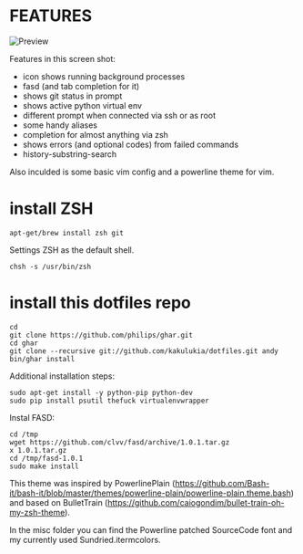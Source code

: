 FEATURES
========

![Preview](http://raw.github.com/kakulukia/dotfiles/master/misc/img/preview.png)

Features in this screen shot:

  * icon shows running background processes
  * fasd (and tab completion for it)
  * shows git status in prompt
  * shows active python virtual env
  * different prompt when connected via ssh or as root
  * some handy aliases
  * completion for almost anything via zsh
  * shows errors (and optional codes) from failed commands
  * history-substring-search
  
Also inculded is some basic vim config and a powerline theme for vim.

install ZSH
===========

    apt-get/brew install zsh git

Settings ZSH as the default shell.
    
    chsh -s /usr/bin/zsh

install this dotfiles repo 
==========================

    cd
    git clone https://github.com/philips/ghar.git
    cd ghar
    git clone --recursive git://github.com/kakulukia/dotfiles.git andy
    bin/ghar install
    
Additional installation steps:

    sudo apt-get install -y python-pip python-dev
    sudo pip install psutil thefuck virtualenvwrapper
    
Instal FASD:

    cd /tmp
    wget https://github.com/clvv/fasd/archive/1.0.1.tar.gz
    x 1.0.1.tar.gz
    cd /tmp/fasd-1.0.1
    sudo make install
    
This theme was inspired by PowerlinePlain (https://github.com/Bash-it/bash-it/blob/master/themes/powerline-plain/powerline-plain.theme.bash) and based on BulletTrain (https://github.com/caiogondim/bullet-train-oh-my-zsh-theme).

In the misc folder you can find the Powerline patched SourceCode font and my currently used Sundried.itermcolors.

